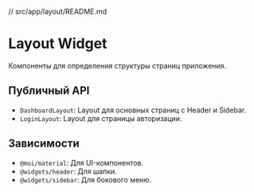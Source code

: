 // src/app/layout/README.md

# Layout Widget

Компоненты для определения структуры страниц приложения.

## Публичный API

- `DashboardLayout`: Layout для основных страниц с Header и Sidebar.
- `LoginLayout`: Layout для страницы авторизации.

## Зависимости

- `@mui/material`: Для UI-компонентов.
- `@widgets/header`: Для шапки.
- `@widgets/sidebar`: Для бокового меню.

